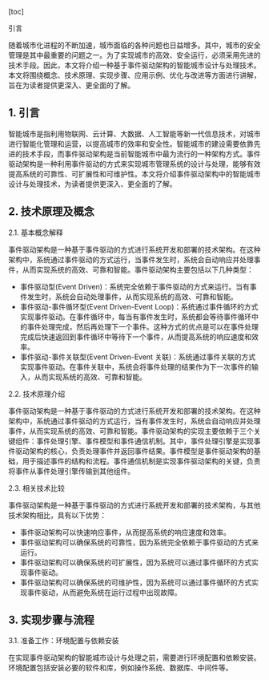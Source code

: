 
[toc]                    
                
                
引言

随着城市化进程的不断加速，城市面临的各种问题也日益增多。其中，城市的安全管理是其中最重要的问题之一。为了实现城市的高效、安全运行，必须采用先进的技术手段。因此，本文将介绍一种基于事件驱动架构的智能城市设计与处理技术。本文将围绕概念、技术原理、实现步骤、应用示例、优化与改进等方面进行讲解，旨在为读者提供更深入、更全面的了解。

## 1. 引言

智能城市是指利用物联网、云计算、大数据、人工智能等新一代信息技术，对城市进行智能化管理和运营，以提高城市的效率和安全性。智能城市的建设需要依靠先进的技术手段，而事件驱动架构是当前智能城市中最为流行的一种架构方式。事件驱动架构是一种利用事件驱动的方式来实现城市管理系统的设计与处理，能够有效提高系统的可靠性、可扩展性和可维护性。本文将介绍事件驱动架构中的智能城市设计与处理技术，为读者提供更深入、更全面的了解。

## 2. 技术原理及概念

2.1. 基本概念解释

事件驱动架构是一种基于事件驱动的方式进行系统开发和部署的技术架构。在这种架构中，系统通过事件驱动的方式运行，当事件发生时，系统会自动响应并处理事件，从而实现系统的高效、可靠和智能。事件驱动架构主要包括以下几种类型：

- 事件驱动型(Event Driven)：系统完全依赖于事件驱动的方式来运行。当有事件发生时，系统会自动处理事件，从而实现系统的高效、可靠和智能。
- 事件驱动-事件循环型(Event Driven-Event Loop)：系统通过事件循环的方式实现事件驱动。在事件循环中，每当有事件发生时，系统都会等待事件循环中的事件处理完成，然后再处理下一个事件。这种方式的优点是可以在事件处理完成后快速返回到事件循环中等待下一个事件，从而提高系统的响应速度和效率。
- 事件驱动-事件关联型(Event Driven-Event 关联)：系统通过事件关联的方式实现事件驱动。在事件关联中，系统会将事件处理的结果作为下一次事件的输入，从而实现系统的高效、可靠和智能。

2.2. 技术原理介绍

事件驱动架构是一种基于事件驱动的方式进行系统开发和部署的技术架构。在这种架构中，系统通过事件驱动的方式运行，当有事件发生时，系统会自动响应并处理事件，从而实现系统的高效、可靠和智能。事件驱动架构的实现主要依赖于三个关键组件：事件处理引擎、事件模型和事件通信机制。其中，事件处理引擎是实现事件驱动架构的核心，负责处理事件并返回事件结果。事件模型是事件驱动架构的基础，用于描述事件的结构和流程。事件通信机制是实现事件驱动架构的关键，负责将事件从事件处理引擎传输到其他组件。

2.3. 相关技术比较

事件驱动架构是一种基于事件驱动的方式进行系统开发和部署的技术架构，与其他技术架构相比，具有以下优势：

- 事件驱动架构可以快速响应事件，从而提高系统的响应速度和效率。
- 事件驱动架构可以确保系统的可靠性，因为系统完全依赖于事件驱动的方式来运行。
- 事件驱动架构可以确保系统的可扩展性，因为系统可以通过事件循环的方式实现事件驱动。
- 事件驱动架构可以确保系统的可维护性，因为系统可以通过事件循环的方式实现事件驱动，从而避免系统在运行过程中出现故障。

## 3. 实现步骤与流程

3.1. 准备工作：环境配置与依赖安装

在实现事件驱动架构的智能城市设计与处理之前，需要进行环境配置和依赖安装。环境配置包括安装必要的软件和库，例如操作系统、数据库、中间件等。

